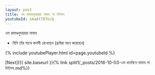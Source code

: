 ```yaml
---
layout: post
title: ওম কামণ্ডলুদারায়া নামায গা টাইমস
youtubeId: oAaAtT07GcQ
---
```

 
 
 ওম কামণ্ডলুদারায়া নামায  
 
 -  যিনি তাঁর সাথে কলসী রেখেছেন (sষিরা বহন করেছেন) 
 
  
 
  
 
 
 
 
 
 


{% include youtubePlayer.html id=page.youtubeId %}
 
[Next]({{ site.baseurl }}{% link  split1/_posts/2016-10-03-ওম ধানবিনে নামায গা টাইমস.md%})
 
